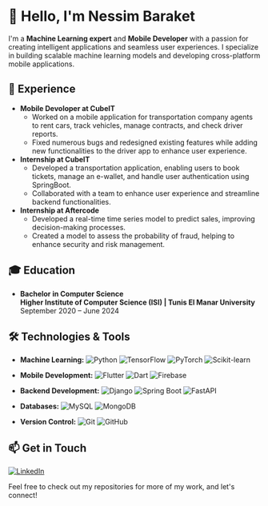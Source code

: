 # 👋 Hello, I'm Nessim Baraket

I'm a **Machine Learning expert** and **Mobile Developer** with a passion for creating intelligent applications and seamless user experiences. I specialize in building scalable machine learning models and developing cross-platform mobile applications.



## 💼 Experience

- **Mobile Devoloper at CubeIT** 
  - Worked on a mobile application for transportation company agents to rent cars, track vehicles, manage contracts, and check driver reports.
  - Fixed numerous bugs and redesigned existing features while adding new functionalities to the driver app to enhance user experience.
- **Internship at CubeIT**
  - Developed a transportation application, enabling users to book tickets, manage an e-wallet, and handle user authentication using SpringBoot.
  - Collaborated with a team to enhance user experience and streamline backend functionalities.
- **Internship at Aftercode**
  - Developed a real-time time series model to predict sales, improving decision-making processes.
  - Created a model to assess the probability of fraud, helping to enhance security and risk management.

## 🎓 Education

- **Bachelor in Computer Science**  
  **Higher Institute of Computer Science (ISI) | Tunis El Manar University**  
  September 2020 – June 2024

## 🛠️ Technologies & Tools

- **Machine Learning:**
 ![Python](https://img.shields.io/badge/Python-3776AB?style=flat&logo=python&logoColor=white) 
  ![TensorFlow](https://img.shields.io/badge/TensorFlow-FF6F20?style=flat&logo=tensorflow&logoColor=white) 
  ![PyTorch](https://img.shields.io/badge/PyTorch-EE4C2C?style=flat&logo=pytorch&logoColor=white) 
  ![Scikit-learn](https://img.shields.io/badge/Scikit--learn-F7931E?style=flat&logo=scikit-learn&logoColor=white)

- **Mobile Development:** 
  ![Flutter](https://img.shields.io/badge/Flutter-02569B?style=flat&logo=flutter&logoColor=white) 
  ![Dart](https://img.shields.io/badge/Dart-00BFFF?style=flat&logo=dart&logoColor=white) 
  ![Firebase](https://img.shields.io/badge/Firebase-FFCA28?style=flat&logo=firebase&logoColor=white)

- **Backend Development:** 
  ![Django](https://img.shields.io/badge/Django-092E20?style=flat&logo=django&logoColor=white) 
  ![Spring Boot](https://img.shields.io/badge/Spring%20Boot-6DB33F?style=flat&logo=spring&logoColor=white) 
  ![FastAPI](https://img.shields.io/badge/FastAPI-005571?style=flat&logo=fastapi&logoColor=white)
  
- **Databases:**
  ![MySQL](https://img.shields.io/badge/MySQL-4479A1?style=flat&logo=mysql&logoColor=white) 
  ![MongoDB](https://img.shields.io/badge/MongoDB-47A248?style=flat&logo=mongodb&logoColor=white)

- **Version Control:** 
  ![Git](https://img.shields.io/badge/Git-F05032?style=flat&logo=git&logoColor=white) 
  ![GitHub](https://img.shields.io/badge/GitHub-181717?style=flat&logo=github&logoColor=white)
## 📫 Get in Touch

[![LinkedIn](https://img.shields.io/badge/LinkedIn-0A66C2?style=flat&logo=linkedin&logoColor=white)]((https://www.linkedin.com/in/nessim-baraket-14360725b/))

Feel free to check out my repositories for more of my work, and let's connect!
